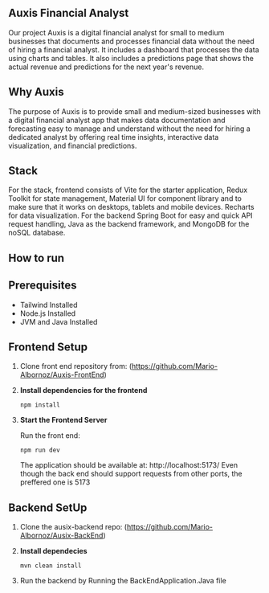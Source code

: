 ## Auxis Financial Analyst 
Our project Auxis is a digital financial analyst for small to medium businesses that documents and processes financial data without the need of hiring a financial analyst.
It includes a dashboard that processes the data using charts and tables. It also includes a predictions page that shows the actual revenue and predictions for the next year's revenue. 

## Why Auxis
The purpose of Auxis is to provide small and medium-sized businesses with a digital financial analyst app that makes data documentation and forecasting easy to manage and understand without the need for hiring a dedicated analyst by offering real time insights, interactive data visualization, and financial predictions.

## Stack
For the stack, frontend consists of Vite for the starter application, Redux Toolkit for state management, Material UI for component library and to make sure that it works on desktops, tablets and mobile devices. Recharts for data visualization. For the backend Spring Boot for easy and quick API request handling, Java as the backend framework, and MongoDB for the noSQL database.

## How to run 

## Prerequisites
* Tailwind Installed
* Node.js Installed
* JVM and Java Installed

## Frontend Setup
1. Clone front end repository from: (https://github.com/Mario-Albornoz/Auxis-FrontEnd)
2. **Install dependencies for the frontend**
    ```console
    npm install
    ```

3. **Start the Frontend Server**
   
   Run the front end:
   ```console
   npm run dev
   ```
   The application should be available at: http://localhost:5173/ 
   Even though the back end should support requests from other ports, the preffered one is 5173

## Backend SetUp
1. Clone the ausix-backend repo: (https://github.com/Mario-Albornoz/Ausix-BackEnd)

2. **Install dependecies**
    ```console
    mvn clean install
    ```
3. Run the backend by Running the BackEndApplication.Java file 
